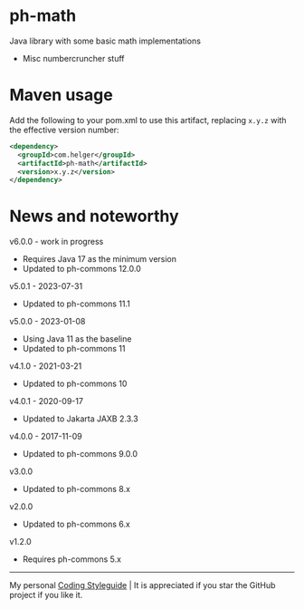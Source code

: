 # ph-math

Java library with some basic math implementations

* Misc numbercruncher stuff

# Maven usage

Add the following to your pom.xml to use this artifact, replacing `x.y.z` with the effective version number:

```xml
<dependency>
  <groupId>com.helger</groupId>
  <artifactId>ph-math</artifactId>
  <version>x.y.z</version>
</dependency>
```
  
# News and noteworthy

v6.0.0 - work in progress
* Requires Java 17 as the minimum version
* Updated to ph-commons 12.0.0

v5.0.1 - 2023-07-31
* Updated to ph-commons 11.1

v5.0.0 - 2023-01-08
* Using Java 11 as the baseline
* Updated to ph-commons 11

v4.1.0 - 2021-03-21
* Updated to ph-commons 10

v4.0.1 - 2020-09-17
* Updated to Jakarta JAXB 2.3.3

v4.0.0 - 2017-11-09
* Updated to ph-commons 9.0.0

v3.0.0 
* Updated to ph-commons 8.x    

v2.0.0 
* Updated to ph-commons 6.x    

v1.2.0 
* Requires ph-commons 5.x    

---

My personal [Coding Styleguide](https://github.com/phax/meta/blob/master/CodingStyleguide.md) |
It is appreciated if you star the GitHub project if you like it.